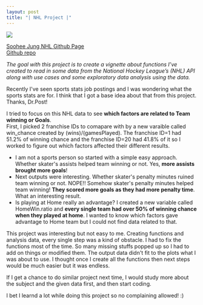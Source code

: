 ```yaml
---
layout: post
title: "| NHL Project |"
---
```


![](https://raw.githubusercontent.com/sjung7nc/sjung7nc.github.io/master/images/NHL.png)

[Soohee Jung NHL Github Page](https://sjung7nc.github.io/Soohee.Project/)  
[Github repo](https://github.com/sjung7nc/Soohee.Project)  

*The goal with this project is to create a vignette about functions I’ve created to read in some data from
the National Hockey League’s (NHL) API along with use cases and some exploratory data analysis using the data.*

Recently I've seen sports stats job postings and I was wondering what the sports stats are for. I think that I got a base idea about that from this project. Thanks, Dr.Post!  

I tried to focus on this NHL data to see **which factors are related to Team winning or Goals**.  
First, I picked 2 franchise IDs to comapare with by a new varaible called win_chance created by (wins)/(gamesPlayed). The franchise ID=1 had 51.2% of winning chance and the franchise ID=20 had 41.8% of it so I worked to figure out which factors affected their different results.  
- I am not a sports person so started with a simple easy approach. Whether skater's assists helped team winning or not. Yes, **more assists brought more goals**!  
- Next outputs were interesting. Whether skater's penalty minutes ruined team winning or not. NOPE!! Somehow skater's penalty minutes helped team winning! **They scored more goals as they had more penalty time**. What an interesting result.  
- Is playing at Home really an advantage? I created a new variable called HomeWin.ratio and **every single team had over 50% of winning chance when they played at home**. I wanted to know which factors gave advantage to Home team but I could not find data related to that.  

This project was interesting but not easy to me. Creating functions and analysis data, every single step was a kind of obstacle. I had to fix the functions most of the time. So many missing stuffs popped up so I had to add on things or modified them. The output data didn't fit to the plots what I was about to use. I thought once I create all the functions then next steps would be much easier but it was endless.  

If I get a chance to do similar project next time, I would study more about the subject and the given data first, and then start coding.  

I bet I learnd a lot while doing this project so no complaining allowed! :)
